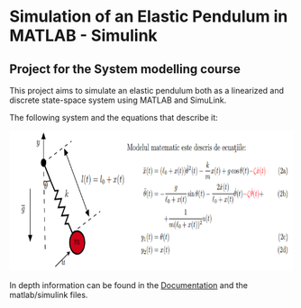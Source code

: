 # Simulation of an Elastic Pendulum in MATLAB - Simulink
## Project for the System modelling course

This project aims to simulate an elastic pendulum both as a linearized and discrete state-space system using MATLAB and SimuLink.

The following system and the equations that describe it:

<img src="/elasticPendulum.png" alt="results" style="height: 250px; width:750px;"/>

In depth information can be found in the [Documentation]() and the matlab/simulink files.
